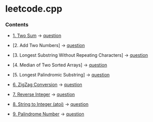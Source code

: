 # leetcode.cpp

### Contents

+ [1. Two Sum](https://github.com/JoverZhang/leetcode.cpp/blob/master/src/solution/two_sum.h)
-> [question](https://leetcode.com/problems/two-sum/)

+ [2. Add Two Numbers]
-> [question](https://leetcode.com/problems/add-two-numbers/)

+ [3. Longest Substring Without Repeating Characters]
-> [question](https://leetcode.com/problems/longest-substring-without-repeating-characters/)

+ [4. Median of Two Sorted Arrays]
-> [question](https://leetcode.com/problems/median-of-two-sorted-arrays/)

+ [5. Longest Palindromic Substring]
-> [question](https://leetcode.com/problems/longest-palindromic-substring/)

+ [6. ZigZag Conversion](https://github.com/JoverZhang/leetcode.cpp/blob/master/src/solution/zigZag_conversion.h)
-> [question](https://leetcode.com/problems/zigzag-conversion/)

+ [7. Reverse Integer](https://github.com/JoverZhang/leetcode.cpp/blob/master/src/solution/reverse_integer.h)
-> [question](https://leetcode.com/problems/reverse-integer/)

+ [8. String to Integer (atoi)](https://github.com/JoverZhang/leetcode.cpp/blob/master/src/solution/string_to_integer.h)
-> [question](https://leetcode.com/problems/string-to-integer-atoi/)

+ [9. Palindrome Number](https://github.com/JoverZhang/leetcode.cpp/blob/master/src/solution/palindrome_number.h)
-> [question](https://leetcode.com/problems/palindrome-number/)
